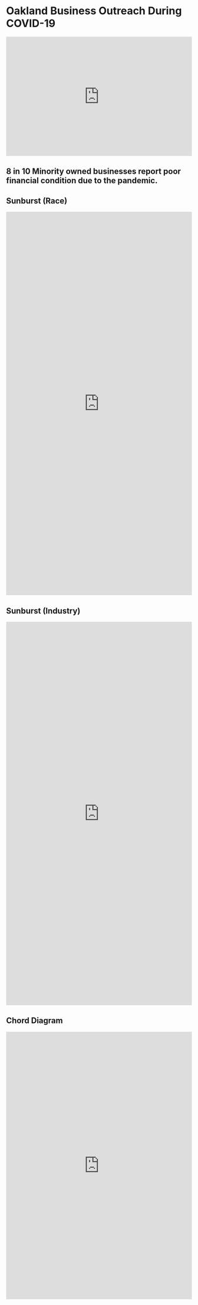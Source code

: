 # Oakland Business Outreach During COVID-19

<html>
  
<iframe width="100%" height="323" frameborder="0"
  src="https://observablehq.com/embed/@amandakochak/building-an-svg-grid-with-d3?cells=chart"></iframe>

<h2> 8 in 10 Minority owned businesses report poor financial condition due to the pandemic. </h2>

<h2> Sunburst (Race) </h2>

<iframe width="100%" height="1038" frameborder="0"
  src="https://observablehq.com/embed/d5467115881d5acf?cells=chart"></iframe>
  
<h2> Sunburst (Industry) </h2>

<iframe width="100%" height="1038" frameborder="0"
  src="https://observablehq.com/embed/f94719a4334d7f04?cells=chart"></iframe>
  
<h2> Chord Diagram </h2>

<iframe width="100%" height="724" frameborder="0"
  src="https://observablehq.com/embed/@jingweizhang1995/chord-diagram?cells=chart"></iframe>
